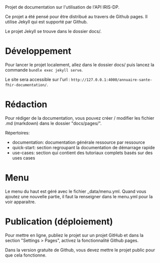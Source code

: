 Projet de documentation sur l'utilisation de l'API IRIS-DP. 

Ce projet a été pensé pour être distribué au travers de Github pages. Il utilise Jekyll qui est supporté par Github. 

Le projet Jekyll se trouve dans le dossier docs/.

# Développement

Pour lancer le projet localement, allez dans le dossier docs/ puis lancez la commande `bundle exec jekyll serve`.

Le site sera accessible sur l'url : `http://127.0.0.1:4000/annuaire-sante-fhir-documentation/`.

# Rédaction 

Pour rédiger de la documentation, vous pouvez créer / modifier les fichier .md (markdown) dans le dossier "docs/pages/". 

Répertoires: 

* documentation: documentation générale ressource par ressource
* quick-start: section regroupant la documentation de démarrage rapide
* use-cases: section qui contient des tutoriaux complets basés sur des uses cases

# Menu 

Le menu du haut est géré avec le fichier _data/menu.yml. Quand vous ajoutez une nouvelle partie, il faut la renseigner dans le menu.yml pour la voir apparaitre. 


# Publication (déploiement)

Pour mettre en ligne, publiez le projet sur un projet GitHub et dans la section "Settings > Pages", activez la fonctionnalité Github pages. 

Dans la version gratuite de Github, vous devez mettre le projet public pour que cela fonctionne. 

